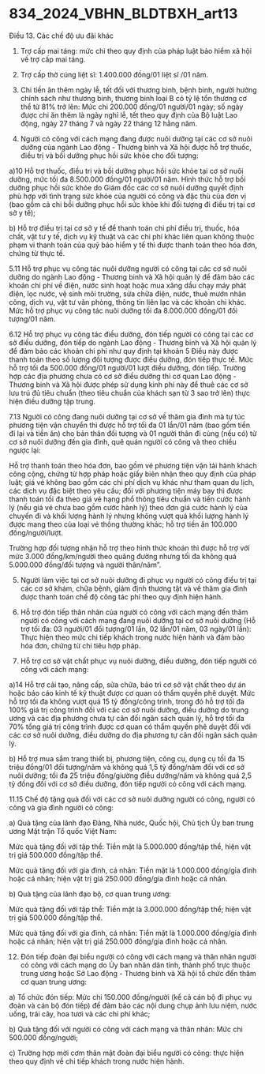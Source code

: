 # 834_2024_VBHN_BLDTBXH_art13

Điều 13. Các chế độ ưu đãi khác

1. Trợ cấp mai táng: mức chi theo quy định của pháp luật bảo hiểm xã hội về trợ cấp mai táng.

2. Trợ cấp thờ cúng liệt sĩ: 1.400.000 đồng/01 liệt sĩ /01 năm.

3. Chi tiền ăn thêm ngày lễ, tết đối với thương binh, bệnh binh, người hưởng chính sách như thương binh, thương binh loại B có tỷ lệ tổn thương cơ thể từ 81% trở lên: Mức chi 200.000 đồng/01 người/01 ngày; số ngày được chi ăn thêm là ngày nghỉ lễ, tết theo quy định của Bộ luật Lao động, ngày 27 tháng 7 và ngày 22 tháng 12 hằng năm.

4. Người có công với cách mạng đang được nuôi dưỡng tại các cơ sở nuôi dưỡng của ngành Lao động - Thương binh và Xã hội được hỗ trợ thuốc, điều trị và bồi dưỡng phục hồi sức khỏe cho đối tượng:

a)10 Hỗ trợ thuốc, điều trị và bồi dưỡng phục hồi sức khỏe tại cơ sở nuôi dưỡng, mức tối đa 8.500.000 đồng/01 người/01 năm. Hình thức hỗ trợ bồi dưỡng phục hồi sức khỏe do Giám đốc các cơ sở nuôi dưỡng quyết định phù hợp với tình trạng sức khỏe của người có công và đặc thù của đơn vị (bao gồm cả chi bồi dưỡng phục hồi sức khỏe khi đối tượng đi điều trị tại cơ sở y tế);

b) Hỗ trợ điều trị tại cơ sở y tế để thanh toán chi phí điều trị, thuốc, hóa chất, vật tư y tế, dịch vụ kỹ thuật và các chi phí khác liên quan không thuộc phạm vi thanh toán của quỹ bảo hiểm y tế thì được thanh toán theo hóa đơn, chứng từ thực tế.

5.11 Hỗ trợ phục vụ công tác nuôi dưỡng người có công tại các cơ sở nuôi dưỡng do ngành Lao động - Thương binh và Xã hội quản lý để đảm bảo các khoản chi phí về điện, nước sinh hoạt hoặc mua xăng dầu chạy máy phát điện, lọc nước, vệ sinh môi trường, sửa chữa điện, nước, thuê mướn nhân công, dịch vụ, vật tư văn phòng, thông tin liên lạc và các khoản chi khác. Mức hỗ trợ phục vụ công tác nuôi dưỡng tối đa 8.000.000 đồng/01 đối tượng/01 năm.

6.12 Hỗ trợ phục vụ công tác điều dưỡng, đón tiếp người có công tại các cơ sở điều dưỡng, đón tiếp do ngành Lao động - Thương binh và Xã hội quản lý để đảm bảo các khoản chi phí như quy định tại khoản 5 Điều này được thanh toán theo số lượng đối tượng được điều dưỡng, đón tiếp thực tế. Mức hỗ trợ tối đa 500.000 đồng/01 người/01 lượt điều dưỡng, đón tiếp. Trường hợp các địa phương chưa có cơ sở điều dưỡng thì cơ quan Lao động - Thương binh và Xã hội được phép sử dụng kinh phí này để thuê các cơ sở lưu trú đủ tiêu chuẩn (theo tiêu chuẩn của khách sạn từ 3 sao trở lên) thực hiện điều dưỡng tập trung.

7.13 Người có công đang nuôi dưỡng tại cơ sở về thăm gia đình mà tự túc phương tiện vận chuyển thì được hỗ trợ tối đa 01 lần/01 năm (bao gồm tiền đi lại và tiền ăn) cho bản thân đối tượng và 01 người thân đi cùng (nếu có) từ cơ sở nuôi dưỡng đến gia đình, quê quán người có công và theo chiều ngược lại:

Hỗ trợ thanh toán theo hóa đơn, bao gồm vé phương tiện vận tải hành khách công cộng, chứng từ hợp pháp hoặc giấy biên nhận theo quy định của pháp luật; giá vé không bao gồm các chi phí dịch vụ khác như tham quan du lịch, các dịch vụ đặc biệt theo yêu cầu; đối với phương tiện máy bay thì được thanh toán tối đa theo giá vé hạng phổ thông tiêu chuẩn và tiền cước hành lý (nếu giá vé chưa bao gồm cước hành lý) theo đơn giá cước hành lý của chuyến đi và khối lượng hành lý nhưng không vượt quá khối lượng hành lý được mang theo của loại vé thông thường khác; hỗ trợ tiền ăn 100.000 đồng/người/lượt.

Trường hợp đối tượng nhận hỗ trợ theo hình thức khoán thì được hỗ trợ với mức 3.000 đồng/km/người theo quãng đường nhưng tối đa không quá 5.000.000 đồng/đối tượng và người thân/năm”.

5. Người làm việc tại cơ sở nuôi dưỡng đi phục vụ người có công điều trị tại các cơ sở khám, chữa bệnh, giám định thương tật và về thăm gia đình được thanh toán chế độ công tác phí theo quy định hiện hành.

6. Hỗ trợ đón tiếp thân nhân của người có công với cách mạng đến thăm người có công với cách mạng đang nuôi dưỡng tại cơ sở nuôi dưỡng (Hỗ trợ tối đa: 03 người/01 đối tượng/01 lần, 02 lần/01 năm, 03 ngày/01 lần): Thực hiện theo mức chi tiếp khách trong nước hiện hành và đảm bảo hóa đơn, chứng từ chi tiêu hợp pháp.

10. Hỗ trợ cơ sở vật chất phục vụ nuôi dưỡng, điều dưỡng, đón tiếp người có công với cách mạng:

a)14 Hỗ trợ cải tạo, nâng cấp, sửa chữa, bảo trì cơ sở vật chất theo dự án hoặc báo cáo kinh tế kỹ thuật được cơ quan có thẩm quyền phê duyệt. Mức hỗ trợ tối đa không vượt quá 15 tỷ đồng/công trình, trong đó hỗ trợ tối đa 100% giá trị công trình đối với các cơ sở nuôi dưỡng, điều dưỡng do trung ương và các địa phương chưa tự cân đối ngân sách quản lý, hỗ trợ tối đa 70% tổng giá trị công trình được cơ quan có thẩm quyền phê duyệt đối với các cơ sở nuôi dưỡng, điều dưỡng do địa phương tự cân đối ngân sách quản lý.

b) Hỗ trợ mua sắm trang thiết bị, phương tiện, công cụ, dụng cụ tối đa 15 triệu đồng/01 đối tượng/năm và không quá 1,5 tỷ đồng/năm đối với cơ sở nuôi dưỡng; tối đa 25 triệu đồng/giường điều dưỡng/năm và không quá 2,5 tỷ đồng đối với cơ sở điều dưỡng, đón tiếp người có công với cách mạng.

11.15 Chế độ tặng quà đối với các cơ sở nuôi dưỡng người có công, người có công và gia đình người có công:

a) Quà tặng của lãnh đạo Đảng, Nhà nước, Quốc hội, Chủ tịch Ủy ban trung ương Mặt trận Tổ quốc Việt Nam:

Mức quà tặng đối với tập thể: Tiền mặt là 5.000.000 đồng/tập thể, hiện vật trị giá 500.000 đồng/tập thể.

Mức quà tặng đối với gia đình, cá nhân: Tiền mặt là 1.000.000 đồng/gia đình hoặc cá nhân; hiện vật trị giá 250.000 đồng/gia đình hoặc cá nhân.

b) Quà tặng của lãnh đạo bộ, cơ quan trung ương:

Mức quà tặng đối với tập thể: Tiền mặt là 3.000.000 đồng/tập thể; hiện vật trị giá 500.000 đồng/tập thể.

Mức quà tặng đối với gia đình, cá nhân: Tiền mặt là 1.000.000 đồng/gia đình hoặc cá nhân; hiện vật trị giá 250.000 đồng/gia đình hoặc cá nhân.

12. Đón tiếp đoàn đại biểu người có công với cách mạng và thân nhân người có công với cách mạng do Ủy ban nhân dân tỉnh, thành phố trực thuộc trung ương hoặc Sở Lao động - Thương binh và Xã hội tổ chức đến thăm cơ quan trung ương:

a) Tổ chức đón tiếp: Mức chi 150.000 đồng/người (kể cả cán bộ đi phục vụ đoàn và cán bộ đón tiếp) để đảm bảo các nội dung chụp ảnh lưu niệm, nước uống, trái cây, hoa tươi và các chi phí khác;

b) Quà tặng đối với người có công với cách mạng và thân nhân: Mức chi 500.000 đồng/người;

c) Trường hợp mời cơm thân mật đoàn đại biểu người có công: thực hiện theo quy định về chi tiếp khách trong nước hiện hành.